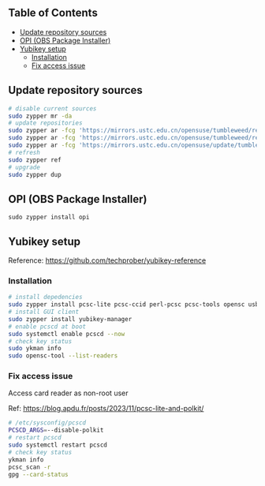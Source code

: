 ## Table of Contents

<!-- vim-markdown-toc GFM -->

* [Update repository sources](#update-repository-sources)
* [OPI (OBS Package Installer)](#opi-obs-package-installer)
* [Yubikey setup](#yubikey-setup)
    * [Installation](#installation)
    * [Fix access issue](#fix-access-issue)

<!-- vim-markdown-toc -->

## Update repository sources

```bash
# disable current sources
sudo zypper mr -da
# update repositories
sudo zypper ar -fcg 'https://mirrors.ustc.edu.cn/opensuse/tumbleweed/repo/oss' USTC:OSS
sudo zypper ar -fcg 'https://mirrors.ustc.edu.cn/opensuse/tumbleweed/repo/non-oss' USTC:NON-OSS
sudo zypper ar -fcg 'https://mirrors.ustc.edu.cn/opensuse/update/tumbleweed' USTC:UPDATE
# refresh
sudo zypper ref
# upgrade
sudo zypper dup
```

## OPI (OBS Package Installer)

```sudo
sudo zypper install opi
```

## Yubikey setup

Reference: https://github.com/techprober/yubikey-reference

### Installation

```bash
# install depedencies
sudo zypper install pcsc-lite pcsc-ccid perl-pcsc pcsc-tools opensc usbutils gnupg pinentry libusb-compat-devel pam_u2f
# install GUI client
sudo zypper install yubikey-manager
# enable pcscd at boot
sudo systemctl enable pcscd --now
# check key status
sudo ykman info
sudo opensc-tool --list-readers
```

### Fix access issue

Access card reader as non-root user

Ref: https://blog.apdu.fr/posts/2023/11/pcsc-lite-and-polkit/

```bash
# /etc/sysconfig/pcscd
PCSCD_ARGS=--disable-polkit
# restart pcscd
sudo systemctl restart pcscd
# check key status
ykman info
pcsc_scan -r
gpg --card-status
```
